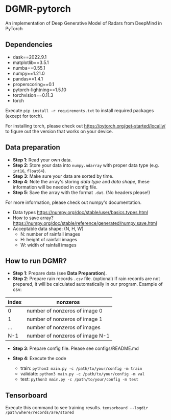 # DGMR-pytorch
An implementation of Deep Generative Model of Radars from DeepMind in PyTorch

## Dependencies

- dask==2022.9.1
- matplotlib==3.5.1
- numba==0.55.1
- numpy==1.21.0
- pandas==1.4.1
- properscoring==0.1
- pytorch-lightning==1.5.10
- torchvision==0.11.3
- torch

Execute ```pip install -r requirements.txt``` to install required packages (except for torch).

For installing torch, please check out https://pytorch.org/get-started/locally/ to figure out the version that works on your device.

## Data preparation
- **Step 1**: Read your own data.
- **Step 2**: Store your data into ```numpy.ndarray``` with proper data type (e.g. ```int16```, ```float64```).
- **Step 3**: Make sure your data are sorted by time.
- **Step 4**: Note the array's storing *data type* and *data shape*, these information will be needed in config file.
- **Step 5**: Save the array with the format ```.dat```. (No headers please!)

For more information, please check out numpy's documentation.
- Data types
    https://numpy.org/doc/stable/user/basics.types.html
- How to save array?
    https://numpy.org/doc/stable/reference/generated/numpy.save.html
- Acceptable data shape: (N, H, W)
    - N: number of rainfall images
    - H: height of rainfall images
    - W: width of rainfall images

## How to run DGMR?

- **Step 1**: Prepare data (see **Data Preparation**).
- **Step 2**: Prepare rain records ```.csv``` file. (optional)
If rain records are not prepared, it will be calculated automatically in our program. 
Example of csv:    

| index | nonzeros                        |
| ----- | ------------------------------- |
| 0     | number of nonzeros of image 0   |
| 1     | number of nonzeros of image 1   |
| ...   | number of nonzeros of images    |
| N-1   | number of nonzeros of image N-1 |

- **Step 3**: Prepare config file.
Please see configs/README.md 

- **Step 4**: Execute the code
    - train: ```python3 main.py -c /path/to/your/config -m train```
    - validate: ```python3 main.py -c /path/to/your/config -m val```
    - test: ```python3 main.py -c /path/to/your/config -m test```
    
## Tensorboard
Execute this command to see training results.
```tensorboard --logdir /path/where/records/are/stored```
